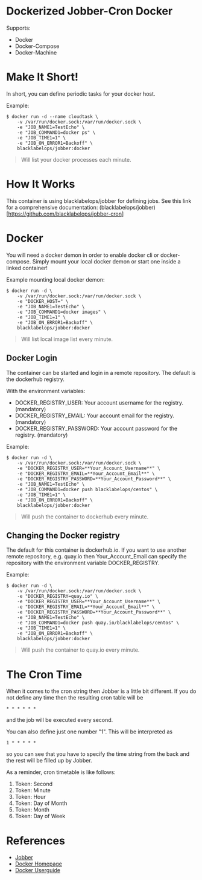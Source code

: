 # Dockerized Jobber-Cron Docker

Supports:

* Docker
* Docker-Compose
* Docker-Machine

# Make It Short!

In short, you can define periodic tasks for your docker host.

Example:

~~~~
$ docker run -d --name cloudtask \
    -v /var/run/docker.sock:/var/run/docker.sock \
    -e "JOB_NAME1=TestEcho" \
    -e "JOB_COMMAND1=docker ps" \
    -e "JOB_TIME1=1" \
    -e "JOB_ON_ERROR1=Backoff" \
    blacklabelops/jobber:docker
~~~~

> Will list your docker processes each minute.

# How It Works

This container is using blacklabelops/jobber for defining jobs. See this link for a comprehensive documentation: (blacklabelops/jobber)[https://github.com/blacklabelops/jobber-cron]

# Docker

You will need a docker demon in order to enable docker cli or docker-compose. Simply mount your local docker demon or start one inside a linked container!

Example mounting local docker demon:

~~~~
$ docker run -d \
    -v /var/run/docker.sock:/var/run/docker.sock \
    -e "DOCKER_HOST=" \
    -e "JOB_NAME1=TestEcho" \
    -e "JOB_COMMAND1=docker images" \
    -e "JOB_TIME1=1" \
    -e "JOB_ON_ERROR1=Backoff" \
    blacklabelops/jobber:docker
~~~~

> Will list local image list every minute.

## Docker Login

The container can be started and login in a remote repository. The default is the dockerhub registry.

With the environment variables:

* DOCKER_REGISTRY_USER: Your account username for the registry. (mandatory)
* DOCKER_REGISTRY_EMAIL: Your account email for the registry. (mandatory)
* DOCKER_REGISTRY_PASSWORD: Your account password for the registry. (mandatory)

Example:

~~~~
$ docker run -d \
    -v /var/run/docker.sock:/var/run/docker.sock \
    -e "DOCKER_REGISTRY_USER=**Your_Account_Username**" \
    -e "DOCKER_REGISTRY_EMAIL=**Your_Account_Email**" \
    -e "DOCKER_REGISTRY_PASSWORD=**Your_Account_Password**" \
    -e "JOB_NAME1=TestEcho" \
    -e "JOB_COMMAND1=docker push blacklabelops/centos" \
    -e "JOB_TIME1=1" \
    -e "JOB_ON_ERROR1=Backoff" \
    blacklabelops/jobber:docker
~~~~

> Will push the container to dockerhub every minute.

## Changing the Docker registry

The default for this container is dockerhub.io. If you want to use another remote repository, e.g. quay.io then Your_Account_Email can specify the repository with the environment variable DOCKER_REGISTRY.

Example:

~~~~
$ docker run -d \
    -v /var/run/docker.sock:/var/run/docker.sock \
    -e "DOCKER_REGISTRY=quay.io" \
    -e "DOCKER_REGISTRY_USER=**Your_Account_Username**" \
    -e "DOCKER_REGISTRY_EMAIL=**Your_Account_Email**" \
    -e "DOCKER_REGISTRY_PASSWORD=**Your_Account_Password**" \
    -e "JOB_NAME1=TestEcho" \
    -e "JOB_COMMAND1=docker push quay.io/blacklabelops/centos" \
    -e "JOB_TIME1=1" \
    -e "JOB_ON_ERROR1=Backoff" \
    blacklabelops/jobber:docker
~~~~

> Will push the container to quay.io every minute.

# The Cron Time

When it comes to the cron string then Jobber is a little bit different. If you do not
define any time then the resulting cron table will be

~~~~
* * * * * *
~~~~

and the job will be executed every second.

You can also define just one number "1". This will be interpreted as

~~~~
1 * * * * *
~~~~

so you can see that you have to specify the time string from the back and the rest will be filled up by Jobber.

As a reminder, cron timetable is like follows:

1. Token: Second
1. Token: Minute
1. Token: Hour
1. Token: Day of Month
1. Token: Month
1. Token: Day of Week

# References

* [Jobber](https://github.com/dshearer/jobber)
* [Docker Homepage](https://www.docker.com/)
* [Docker Userguide](https://docs.docker.com/userguide/)
